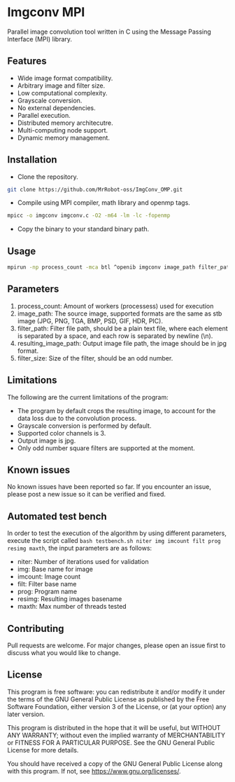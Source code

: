 # Imgconv MPI

Parallel image convolution tool written in C using the Message Passing Interface (MPI) library.

## Features

 - Wide image format compatibility.
 - Arbitrary image and filter size.
 - Low computational complexity.
 - Grayscale conversion.
 - No external dependencies.
 - Parallel execution.
 - Distributed memory architecutre.
 - Multi-computing node support.
 - Dynamic memory management.

## Installation

 - Clone the repository.
```bash
git clone https://github.com/MrRobot-oss/ImgConv_OMP.git
```
 - Compile using MPI compiler, math library and openmp tags.
```bash
mpicc -o imgconv imgconv.c -O2 -m64 -lm -lc -fopenmp
```
 - Copy the binary to your standard binary path.

## Usage

```bash
mpirun -np process_count -mca btl ^openib imgconv image_path filter_path resulting_image_path filter_size
```
## Parameters
 1. process_count: Amount of workers (processess) used for execution
 2. image_path: The source image, supported formats are the same as stb image (JPG, PNG, TGA, BMP, PSD, GIF, HDR, PIC).
 3. filter_path: Filter file path, should be a plain text file, where each element is separated by a space, and each row is separated by newline (\n).
 4. resulting_image_path:  Output image file path, the image should be in jpg format.
 5. filter_size: Size of the filter, should be an odd number.

## Limitations
The following are the current limitations of the program:
 - The program by default crops the resulting image, to account for the data loss due to the convolution process.
 - Grayscale conversion is performed by default.
 - Supported color channels is 3.
 - Output image is jpg.
 - Only odd number square filters are supported at the moment.

## Known issues
No known issues have been reported so far. If you encounter an issue, please post a new issue so it can be verified and fixed.

## Automated test bench
In order to test the execution of the algorithm by using different parameters, execute the script called ```bash testbench.sh niter img imcount filt prog resimg maxth```, the input parameters are as follows:
 - niter: Number of iterations used for validation
 - img: Base name for image
 - imcount: Image count
 - filt: Filter base name
 - prog: Program name
 - resimg: Resulting images basename
 - maxth: Max number of threads tested

## Contributing
Pull requests are welcome. For major changes, please open an issue first to discuss what you would like to change.

## License
This program is free software: you can redistribute it and/or modify it under the terms of the GNU General Public License as published by the Free Software Foundation, either version 3 of the License, or (at your option) any later version.

This program is distributed in the hope that it will be useful, but WITHOUT ANY WARRANTY; without even the implied warranty of MERCHANTABILITY or FITNESS FOR A PARTICULAR PURPOSE.  See the GNU General Public License for more details.

You should have received a copy of the GNU General Public License
along with this program.  If not, see <https://www.gnu.org/licenses/>.